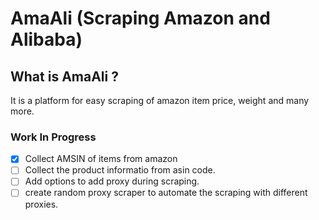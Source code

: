 # AmaAli (Scraping Amazon and Alibaba)

## What is AmaAli ?

It is a platform for easy scraping of amazon item price, weight and many more.

### Work In Progress

- [x] Collect AMSIN of items from amazon
- [ ] Collect the product informatio from asin code.
- [ ] Add options to add proxy during scraping.
- [ ] create random proxy scraper to automate the scraping with different proxies.
